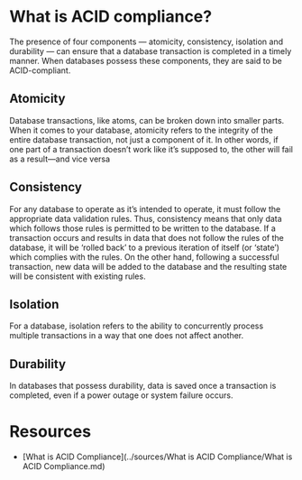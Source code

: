 # What is ACID compliance?

The presence of four components — atomicity, consistency, isolation and  durability — can ensure that a database transaction is completed in a timely manner. When databases possess these components, they are said to be ACID-compliant.

## Atomicity

Database transactions, like atoms, can be broken  down into smaller parts. When it comes to your database, atomicity  refers to the integrity of the entire database transaction, not just a component of it. In other words, if one part of a transaction doesn’t  work like it’s supposed to, the other will fail as a result—and vice versa

## Consistency

For any database to operate as it’s intended to  operate, it must follow the appropriate data validation rules. Thus,  consistency means that only data which follows those rules is permitted  to be written to the database. If a transaction occurs and results in  data that does not follow the rules of the database, it will be ‘rolled  back’ to a previous iteration of itself (or ‘state’) which complies with the rules. On the other hand, following a successful transaction, new  data will be added to the database and the resulting state will be  consistent with existing rules.

## Isolation

For a database, isolation refers to the ability to  concurrently process multiple transactions in a way that one does not  affect another.

## Durability

In databases that  possess durability, data is saved once a transaction is completed, even  if a power outage or system failure occurs.

# Resources

-   [What is ACID Compliance](../sources/What is ACID Compliance/What is ACID Compliance.md)

